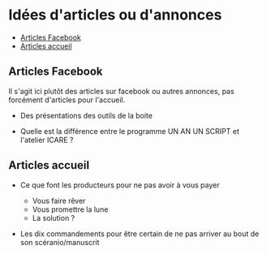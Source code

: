 # Idées d'articles ou d'annonces

* [Articles Facebook](#articlefacebook)
* [Articles accueil](#articlespourlaccueil)

<a name='articlefacebook'></a>

## Articles Facebook

Il s'agit ici plutôt des articles sur facebook ou autres annonces, pas forcément d'articles pour l'accueil.

* Des présentations des outils de la boite

* Quelle est la différence entre le programme UN AN UN SCRIPT et l'atelier ICARE ?

<a name='articlespourlaccueil'></a>

## Articles accueil

* Ce que font les producteurs pour ne pas avoir à vous payer
  * Vous faire rêver
  * Vous promettre la lune
  * La solution ?

* Les dix commandements pour être certain de ne pas arriver au bout de son scéranio/manuscrit
